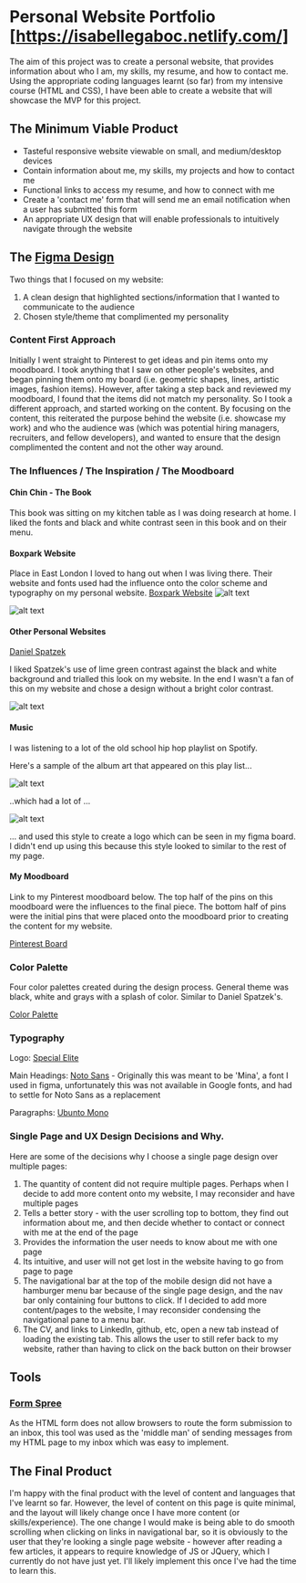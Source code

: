 # Personal Website Portfolio [https://isabellegaboc.netlify.com/]

The aim of this project was to create a personal website, that provides information about who I am, my skills, my resume, and how to contact me. Using the appropriate coding languages learnt (so far) from my intensive course (HTML and CSS), I have been able to create a website that will showcase the MVP for this project.

## The Minimum Viable Product

* Tasteful responsive website viewable on small, and medium/desktop devices
* Contain information about me, my skills, my projects and how to contact me
* Functional links to access my resume, and how to connect with me
* Create a 'contact me' form that will send me an email notification when a user has submitted this form
* An appropriate UX design that will enable professionals to intuitively navigate through the website

## The [Figma Design](https://www.figma.com/file/cdYkMjv29QFiNMlfpAi1i8U0/Personal-Website-Design)

Two things that I focused on my website:
1. A clean design that highlighted sections/information that I wanted to communicate to the audience
2. Chosen style/theme that complimented my personality

### Content First Approach
Initially I went straight to Pinterest to get ideas and pin items onto my moodboard. I took anything that I saw on other people's websites, and began pinning them onto my board (i.e. geometric shapes, lines, artistic images, fashion items). However, after taking a step back and reviewed my moodboard, I found that the items did not match my personality. So I took a different approach, and started working on the content. By focusing on the content, this reiterated the purpose behind the website (i.e. showcase my work) and who the audience was (which was potential hiring managers, recruiters, and fellow developers), and wanted to ensure that the design complimented the content and not the other way around.


### The Influences / The Inspiration / The Moodboard

#### Chin Chin - The Book
This book was sitting on my kitchen table as I was doing research at home. I liked the fonts and black and white contrast seen in this book and on their menu. 

#### Boxpark Website
Place in East London I loved to hang out when I was living there. Their website and fonts used had the influence onto the color scheme and typography on my personal website.
[Boxpark Website](https://www.boxpark.co.uk/)
![alt text](https://www.boxpark.co.uk/assets/Uploads/_resampled/FillWyIxOTIwIiwiMTA4MCJd/Boxpark-Shoreditch-East.jpg "Box Park Image")


![alt text](https://www.broadsheet.com.au/media/cache/01/b5/01b50617476b861c738858e3b9a05d30.jpg "Chin Chin - the book")

#### Other Personal Websites
[Daniel Spatzek](http://www.danielspatzek.com/Home)

I liked Spatzek's use of lime green contrast against the black and white background and trialled this look on my website. In the end I wasn't a fan of this on my website and chose a design without a bright color contrast.

![alt text](https://www.cssdesignawards.com/cdasites/2017/201703/20170321004151.jpg "Snapshot of D.Spatzek's Website")

#### Music
I was listening to a lot of the old school hip hop playlist on Spotify. 

Here's a sample of the album art that appeared on this play list...

![alt text](http://hiphopgoldenage.com/wp-content/uploads/2016/01/IMG_20160128_095646.jpg "hip hop album art")

..which had a lot of ...

![alt text](http://assets.nydailynews.com/polopoly_fs/1.2610379.1461273674!/img/httpImage/image.jpg_gen/derivatives/article_1200/157281376.jpg "Parental Advisory Image")

... and used this style to create a logo which can be seen in my figma board. I didn't end up using this because this style looked to similar to the rest of my page.

#### My Moodboard
Link to my Pinterest moodboard below. The top half of the pins on this moodboard were the influences to the final piece. The bottom half of pins were the initial pins that were placed onto the moodboard prior to creating the content for my website.

[Pinterest Board](https://au.pinterest.com/igaboc/personal-website-inspiration/ "Personal Website Moodboard")


### Color Palette

Four color palettes created during the design process. General theme was black, white and grays with a splash of color. Similar to Daniel Spatzek's.

[Color Palette](https://www.figma.com/file/Z1ADCNcvr6lVLk04sz14aI9e/Personal-Website-Design---Color-Palette "Color Palette")

### Typography
Logo: [Special Elite](https://fonts.google.com/specimen/Special+Elite)

Main Headings: [Noto Sans](https://fonts.google.com/specimen/Noto+Sans) - Originally this was meant to be 'Mina', a font I used in figma, unfortunately this was not available in Google fonts, and had to settle for Noto Sans as a replacement

Paragraphs: [Ubunto Mono](https://fonts.google.com/specimen/Ubuntu+Mono)

### Single Page and UX Design Decisions and Why.
Here are some of the decisions why I choose a single page design over multiple pages:
1. The quantity of content did not require multiple pages. Perhaps when I decide to add more content onto my website, I may reconsider and have multiple pages
2. Tells a better story - with the user scrolling top to bottom, they find out information about me, and then decide whether to contact or connect with me at the end of the page
3. Provides the information the user needs to know about me with one page
4. Its intuitive, and user will not get lost in the website having to go from page to page 
5. The navigational bar at the top of the mobile design did not have a hamburger menu bar because of the single page design, and the nav bar only containing four buttons to click. If I decided to add more content/pages to the website, I may reconsider condensing the navigational pane to a menu bar.
6. The CV, and links to LinkedIn, github, etc, open a new tab instead of loading the existing tab. This allows the user to still refer back to my website, rather than having to click on the back button on their browser

## Tools

### [Form Spree](https://formspree.io/ "Form Spree Website")
As the HTML form does not allow browsers to route the form submission to an inbox, this tool was used as the 'middle man' of sending messages from my HTML page to my inbox which was easy to implement.

## The Final Product

I'm happy with the final product with the level of content and languages that I've learnt so far. However, the level of content on this page is quite minimal, and the layout will likely change once I have more content (or skills/experience). The one change I would make is being able to do smooth scrolling when clicking on links in navigational bar, so it is obviously to the user that they're looking a single page website - however after reading a few articles, it appears to require knowledge of JS or JQuery, which I currently do not have just yet. I'll likely implement this once I've had the time to learn this.
